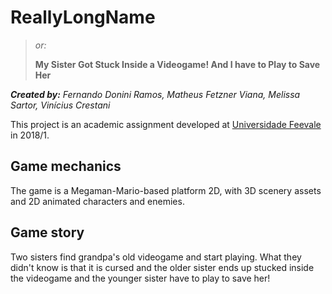 # ReallyLongName
> *or:* 
> 
> **My Sister Got Stuck Inside a Videogame! And I have to Play to Save Her**
 
***Created by:** Fernando Donini Ramos, Matheus Fetzner Viana, Melissa Sartor, Vinícius Crestani*


This project is an academic assignment developed at [Universidade Feevale](https://www.feevale.br/) in 2018/1.


## Game mechanics
The game is a Megaman-Mario-based platform 2D, with 3D scenery assets and 2D animated characters and enemies.

## Game story
Two sisters find grandpa's old videogame and start playing. What they didn't know is that it is cursed and the older sister ends up stucked inside the videogame and the younger sister have to play to save her!
